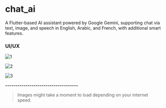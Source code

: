 # chat_ai

A Flutter-based AI assistant powered by Google Gemini, supporting chat via text, image, and speech in English, Arabic, and French, with additional smart features.

### UI/UX

![1](https://github.com/SellamiWalid/chatAI_app/assets/119450519/3f58a6e0-4fba-44be-b1d7-b60a06e4a5c8)

![2](https://github.com/SellamiWalid/chatAI_app/assets/119450519/a44fa698-6369-41fe-84c2-69c0bd7813e9)

![3](https://github.com/SellamiWalid/chatAI_app/assets/119450519/bcf7bcc6-0023-428e-92ef-1adb466f8696)

**------------------------------------**  

> Images might take a moment to load depending on your internet speed.  

